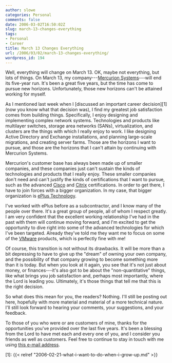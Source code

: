 ```yaml
---
author: slowe
categories: Personal
comments: false
date: 2006-03-02T16:50:02Z
slug: march-13-changes-everything
tags:
- Personal
- Career
title: March 13 Changes Everything
url: /2006/03/02/march-13-changes-everything/
wordpress_id: 194
---
```


Well, everything will change on March 13. OK, maybe not everything, but lots of things. On March 13, my company---[Mercurion Systems](http://www.mercurionsystems.com/)---will end its five-year run. It's been a great five years, but the time has come to pursue new horizons. Unfortunately, those new horizons can't be attained working for myself.

As I mentioned last week when I [discussed an important career decision][1] (now you know what that decision was), I find my greatest job satisfaction comes from building things. Specifically, I enjoy designing and implementing complex network systems. Technologies and products like multilayer switches, storage area networks (SANs), virtualization, and clusters are the things with which I really enjoy to work. I like designing Active Directory and Exchange installations, and planning large-scale migrations, and creating server farms. Those are the horizons I want to pursue, and those are the horizons that I can't attain by continuing with Mercurion Systems.

Mercurion's customer base has always been made up of smaller companies, and these companies just can't sustain the kinds of technologies and products that I really enjoy. These smaller companies don't need and can't justify the kinds of certifications that I want to pursue, such as the advanced [Cisco](http://www.cisco.com/) and [Citrix](http://www.citrix.com/) certifications. In order to get there, I have to join forces with a bigger organization. In my case, that bigger organization is [ePlus Technology](http://www.eplus.com/).

I've worked with ePlus before as a subcontractor, and I know many of the people over there. It's a great group of people, all of whom I respect greatly. I am very confident that the excellent working relationship I've had in the past with them will continue moving forward, and I'm excited to get the opportunity to dive right into some of the advanced technologies for which I've been targeted. Already they've told me they want me to focus on some of the [VMware](http://www.vmware.com/) products, which is perfectly fine with me!

Of course, this transition is not without its drawbacks. It will be more than a bit depressing to have to give up the "dream" of owning your own company, and the possibility of that company growing to become something more than it is today. But when you look at it again, you see that it's not just about money, or finances---it's also got to be about the "non-quantitative" things, like what brings you job satisfaction and, perhaps most importantly, where the Lord is leading you. Ultimately, it's those things that tell me that this is the right decision.

So what does this mean for you, the readers? Nothing. I'll still be posting out here, hopefully with more material and material of a more technical nature. I'll still look forward to hearing your comments, your suggestions, and your feedback.

To those of you who were or are customers of mine, thanks for the opportunities you've provided over the last five years. It's been a blessing from the Lord to have met each and every one of you, and I consider you friends as well as customers. Feel free to continue to stay in touch with me using [this e-mail address](mailto:scott.lowe@scottlowe.org).

[1]: {{< relref "2006-02-21-what-i-want-to-do-when-i-grow-up.md" >}}
